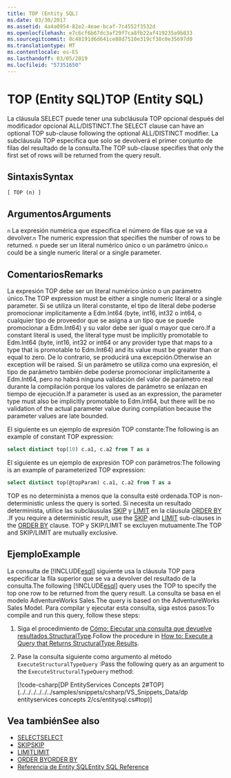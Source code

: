 ```yaml
---
title: TOP (Entity SQL)
ms.date: 03/30/2017
ms.assetid: 4a4a0954-82e2-4eae-bcaf-7c4552f3532d
ms.openlocfilehash: e7c6cf6b67dc3af29f7ca8fb22af419235a9b833
ms.sourcegitcommit: 0c48191d6d641ce88d7510e319cf38c0e35697d0
ms.translationtype: MT
ms.contentlocale: es-ES
ms.lasthandoff: 03/05/2019
ms.locfileid: "57351650"
---
```

# <a name="top-entity-sql"></a><span data-ttu-id="7dfc1-102">TOP (Entity SQL)</span><span class="sxs-lookup"><span data-stu-id="7dfc1-102">TOP (Entity SQL)</span></span>

<span data-ttu-id="7dfc1-103">La cláusula SELECT puede tener una subcláusula TOP opcional después del modificador opcional ALL/DISTINCT.</span><span class="sxs-lookup"><span data-stu-id="7dfc1-103">The SELECT clause can have an optional TOP sub-clause following the optional ALL/DISTINCT modifier.</span></span> <span data-ttu-id="7dfc1-104">La subcláusula TOP especifica que solo se devolverá el primer conjunto de filas del resultado de la consulta.</span><span class="sxs-lookup"><span data-stu-id="7dfc1-104">The TOP sub-clause specifies that only the first set of rows will be returned from the query result.</span></span>

## <a name="syntax"></a><span data-ttu-id="7dfc1-105">Sintaxis</span><span class="sxs-lookup"><span data-stu-id="7dfc1-105">Syntax</span></span>

```
[ TOP (n) ]
```

## <a name="arguments"></a><span data-ttu-id="7dfc1-106">Argumentos</span><span class="sxs-lookup"><span data-stu-id="7dfc1-106">Arguments</span></span>

<span data-ttu-id="7dfc1-107">`n` La expresión numérica que especifica el número de filas que se va a devolver.</span><span class="sxs-lookup"><span data-stu-id="7dfc1-107">`n` The numeric expression that specifies the number of rows to be returned.</span></span> <span data-ttu-id="7dfc1-108">`n` puede ser un literal numérico único o un parámetro único.</span><span class="sxs-lookup"><span data-stu-id="7dfc1-108">`n` could be a single numeric literal or a single parameter.</span></span>

## <a name="remarks"></a><span data-ttu-id="7dfc1-109">Comentarios</span><span class="sxs-lookup"><span data-stu-id="7dfc1-109">Remarks</span></span>

<span data-ttu-id="7dfc1-110">La expresión TOP debe ser un literal numérico único o un parámetro único.</span><span class="sxs-lookup"><span data-stu-id="7dfc1-110">The TOP expression must be either a single numeric literal or a single parameter.</span></span> <span data-ttu-id="7dfc1-111">Si se utiliza un literal constante, el tipo de literal debe poderse promocionar implícitamente a Edm.Int64 (byte, int16, int32 o int64, o cualquier tipo de proveedor que se asigna a un tipo que se puede promocionar a Edm.Int64) y su valor debe ser igual o mayor que cero.</span><span class="sxs-lookup"><span data-stu-id="7dfc1-111">If a constant literal is used, the literal type must be implicitly promotable to Edm.Int64 (byte, int16, int32 or int64 or any provider type that maps to a type that is promotable to Edm.Int64) and its value must be greater than or equal to zero.</span></span> <span data-ttu-id="7dfc1-112">De lo contrario, se producirá una excepción.</span><span class="sxs-lookup"><span data-stu-id="7dfc1-112">Otherwise an exception will be raised.</span></span> <span data-ttu-id="7dfc1-113">Si un parámetro se utiliza como una expresión, el tipo de parámetro también debe poderse promocionar implícitamente a Edm.Int64, pero no habrá ninguna validación del valor de parámetro real durante la compilación porque los valores de parámetro se enlazan en tiempo de ejecución.</span><span class="sxs-lookup"><span data-stu-id="7dfc1-113">If a parameter is used as an expression, the parameter type must also be implicitly promotable to Edm.Int64, but there will be no validation of the actual parameter value during compilation because the parameter values are late bounded.</span></span>

<span data-ttu-id="7dfc1-114">El siguiente es un ejemplo de expresión TOP constante:</span><span class="sxs-lookup"><span data-stu-id="7dfc1-114">The following is an example of constant TOP expression:</span></span>

```sql
select distinct top(10) c.a1, c.a2 from T as a
```

<span data-ttu-id="7dfc1-115">El siguiente es un ejemplo de expresión TOP con parámetros:</span><span class="sxs-lookup"><span data-stu-id="7dfc1-115">The following is an example of parameterized TOP expression:</span></span>

```sql
select distinct top(@topParam) c.a1, c.a2 from T as a
```

<span data-ttu-id="7dfc1-116">TOP es no determinista a menos que la consulta esté ordenada.</span><span class="sxs-lookup"><span data-stu-id="7dfc1-116">TOP is non-deterministic unless the query is sorted.</span></span> <span data-ttu-id="7dfc1-117">Si necesita un resultado determinista, utilice las subcláusulas [SKIP](../../../../../../docs/framework/data/adonet/ef/language-reference/skip-entity-sql.md) y [LIMIT](../../../../../../docs/framework/data/adonet/ef/language-reference/limit-entity-sql.md) en la cláusula [ORDER BY](../../../../../../docs/framework/data/adonet/ef/language-reference/order-by-entity-sql.md) .</span><span class="sxs-lookup"><span data-stu-id="7dfc1-117">If you require a deterministic result, use the [SKIP](../../../../../../docs/framework/data/adonet/ef/language-reference/skip-entity-sql.md) and [LIMIT](../../../../../../docs/framework/data/adonet/ef/language-reference/limit-entity-sql.md) sub-clauses in the [ORDER BY](../../../../../../docs/framework/data/adonet/ef/language-reference/order-by-entity-sql.md) clause.</span></span> <span data-ttu-id="7dfc1-118">TOP y SKIP/LIMIT se excluyen mutuamente.</span><span class="sxs-lookup"><span data-stu-id="7dfc1-118">The TOP and SKIP/LIMIT are mutually exclusive.</span></span>

## <a name="example"></a><span data-ttu-id="7dfc1-119">Ejemplo</span><span class="sxs-lookup"><span data-stu-id="7dfc1-119">Example</span></span>

<span data-ttu-id="7dfc1-120">La consulta de [!INCLUDE[esql](../../../../../../includes/esql-md.md)] siguiente usa la cláusula TOP para especificar la fila superior que se va a devolver del resultado de la consulta.</span><span class="sxs-lookup"><span data-stu-id="7dfc1-120">The following [!INCLUDE[esql](../../../../../../includes/esql-md.md)] query uses the TOP to specify the top one row to be returned from the query result.</span></span> <span data-ttu-id="7dfc1-121">La consulta se basa en el modelo AdventureWorks Sales.</span><span class="sxs-lookup"><span data-stu-id="7dfc1-121">The query is based on the AdventureWorks Sales Model.</span></span> <span data-ttu-id="7dfc1-122">Para compilar y ejecutar esta consulta, siga estos pasos:</span><span class="sxs-lookup"><span data-stu-id="7dfc1-122">To compile and run this query, follow these steps:</span></span>

1. <span data-ttu-id="7dfc1-123">Siga el procedimiento de [Cómo: Ejecutar una consulta que devuelve resultados StructuralType](../../../../../../docs/framework/data/adonet/ef/how-to-execute-a-query-that-returns-structuraltype-results.md).</span><span class="sxs-lookup"><span data-stu-id="7dfc1-123">Follow the procedure in [How to: Execute a Query that Returns StructuralType Results](../../../../../../docs/framework/data/adonet/ef/how-to-execute-a-query-that-returns-structuraltype-results.md).</span></span>

2. <span data-ttu-id="7dfc1-124">Pase la consulta siguiente como argumento al método `ExecuteStructuralTypeQuery` :</span><span class="sxs-lookup"><span data-stu-id="7dfc1-124">Pass the following query as an argument to the `ExecuteStructuralTypeQuery` method:</span></span>

    [!code-csharp[DP EntityServices Concepts 2#TOP](../../../../../../samples/snippets/csharp/VS_Snippets_Data/dp entityservices concepts 2/cs/entitysql.cs#top)]

## <a name="see-also"></a><span data-ttu-id="7dfc1-125">Vea también</span><span class="sxs-lookup"><span data-stu-id="7dfc1-125">See also</span></span>

- [<span data-ttu-id="7dfc1-126">SELECT</span><span class="sxs-lookup"><span data-stu-id="7dfc1-126">SELECT</span></span>](../../../../../../docs/framework/data/adonet/ef/language-reference/select-entity-sql.md)
- [<span data-ttu-id="7dfc1-127">SKIP</span><span class="sxs-lookup"><span data-stu-id="7dfc1-127">SKIP</span></span>](../../../../../../docs/framework/data/adonet/ef/language-reference/skip-entity-sql.md)
- [<span data-ttu-id="7dfc1-128">LIMIT</span><span class="sxs-lookup"><span data-stu-id="7dfc1-128">LIMIT</span></span>](../../../../../../docs/framework/data/adonet/ef/language-reference/limit-entity-sql.md)
- [<span data-ttu-id="7dfc1-129">ORDER BY</span><span class="sxs-lookup"><span data-stu-id="7dfc1-129">ORDER BY</span></span>](../../../../../../docs/framework/data/adonet/ef/language-reference/order-by-entity-sql.md)
- [<span data-ttu-id="7dfc1-130">Referencia de Entity SQL</span><span class="sxs-lookup"><span data-stu-id="7dfc1-130">Entity SQL Reference</span></span>](../../../../../../docs/framework/data/adonet/ef/language-reference/entity-sql-reference.md)
